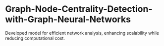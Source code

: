 # Graph-Node-Centrality-Detection-with-Graph-Neural-Networks
Developed model for efficient network analysis, enhancing scalability while reducing computational cost.
